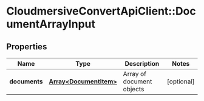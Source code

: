 # CloudmersiveConvertApiClient::DocumentArrayInput

## Properties
Name | Type | Description | Notes
------------ | ------------- | ------------- | -------------
**documents** | [**Array&lt;DocumentItem&gt;**](DocumentItem.md) | Array of document objects | [optional] 


